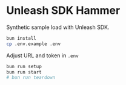 # Unleash SDK Hammer

Synthetic sample load with Unleash SDK. 

```bash
bun install
cp .env.example .env
```
Adjust URL and token in `.env`
```bash
bun run setup
bun run start
# bun run teardown
```
